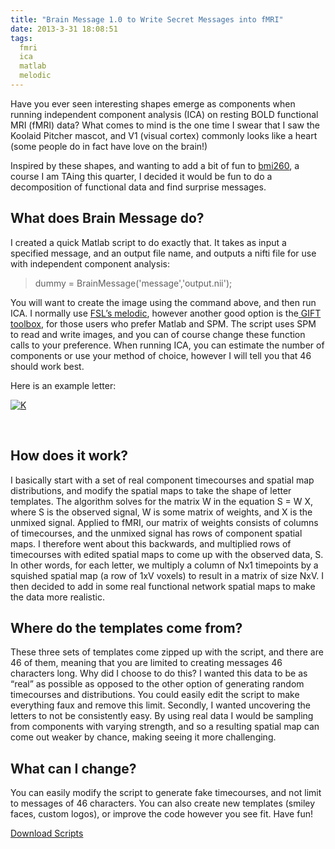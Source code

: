 ```yaml
---
title: "Brain Message 1.0 to Write Secret Messages into fMRI"
date: 2013-3-31 18:08:51
tags:
  fmri
  ica
  matlab
  melodic
---
```



Have you ever seen interesting shapes emerge as components when running independent component analysis (ICA) on resting BOLD functional MRI (fMRI) data? What comes to mind is the one time I swear that I saw the Koolaid Pitcher mascot, and V1 (visual cortex) commonly looks like a heart (some people do in fact have love on the brain!)

Inspired by these shapes, and wanting to add a bit of fun to [bmi260](http://bmi260.stanford.edu "Biomedical Imaging Analysis and Interpretation"), a course I am TAing this quarter, I decided it would be fun to do a decomposition of functional data and find surprise messages.


## What does Brain Message do?

I created a quick Matlab script to do exactly that. It takes as input a specified message, and an output file name, and outputs a nifti file for use with independent component analysis:

> dummy = BrainMessage('message','output.nii');

You will want to create the image using the command above, and then run ICA. I normally use [FSL’s melodic](http://fsl.fmrib.ox.ac.uk/fsl/fslwiki/MELODIC "FSL MELODIC"), however another good option is the[ GIFT toolbox](http://icatb.sourceforge.net/groupica.htm "GIFT Toolbox"), for those users who prefer Matlab and SPM. The script uses SPM to read and write images, and you can of course change these function calls to your preference. When running ICA, you can estimate the number of components or use your method of choice, however I will tell you that 46 should work best.

Here is an example letter:

[![K](http://www.vsoch.com/blog/wp-content/uploads/2013/03/K-300x300.png)](http://www.vsoch.com/blog/wp-content/uploads/2013/03/K.png)

 


## How does it work?

I basically start with a set of real component timecourses and spatial map distributions, and modify the spatial maps to take the shape of letter templates. The algorithm solves for the matrix W in the equation S = W X, where S is the observed signal, W is some matrix of weights, and X is the unmixed signal. Applied to fMRI, our matrix of weights consists of columns of timecourses, and the unmixed signal has rows of component spatial maps. I therefore went about this backwards, and multiplied rows of timecourses with edited spatial maps to come up with the observed data, S. In other words, for each letter, we multiply a column of Nx1 timepoints by a squished spatial map (a row of 1xV voxels) to result in a matrix of size NxV. I then decided to add in some real functional network spatial maps to make the data more realistic.


## Where do the templates come from?

These three sets of templates come zipped up with the script, and there are 46 of them, meaning that you are limited to creating messages 46 characters long. Why did I choose to do this? I wanted this data to be as “real” as possible as opposed to the other option of generating random timecourses and distributions. You could easily edit the script to make everything faux and remove this limit. Secondly, I wanted uncovering the letters to not be consistently easy. By using real data I would be sampling from components with varying strength, and so a resulting spatial map can come out weaker by chance, making seeing it more challenging.


## What can I change?

You can easily modify the script to generate fake timecourses, and not limit to messages of 46 characters. You can also create new templates (smiley faces, custom logos), or improve the code however you see fit. Have fun!

[Download Scripts](https://github.com/vsoch/BrainMessage "BrainMessage")
